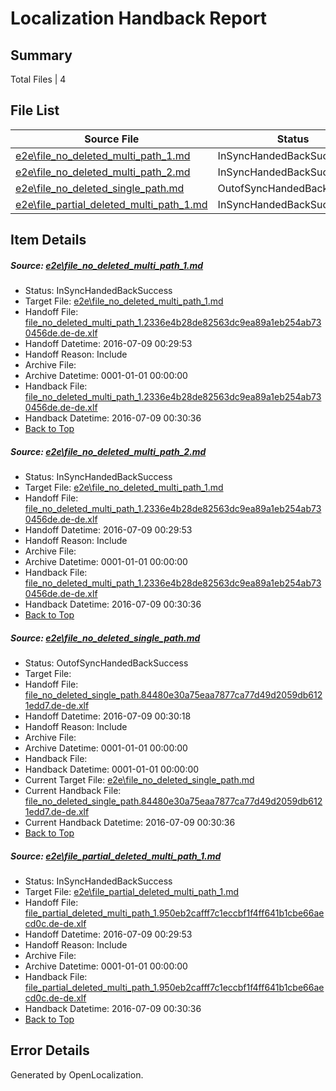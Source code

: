 # <a name='report-top'></a> Localization Handback Report

## Summary
 Total Files | 4

## File List
 Source File | Status | Details 
 ----------- | ------ | ------- 
 [e2e\file_no_deleted_multi_path_1.md](https://github.com/OpenLocalizationTestOrg/oltest/blob/37114e0bcba411ccf4b6bb2f64f5c5c040e2429a/e2e/file_no_deleted_multi_path_1.md) | InSyncHandedBackSuccess | [Details](#30dcd625bb61a5c33892db8ad6f904d11ada4af41)
 [e2e\file_no_deleted_multi_path_2.md](https://github.com/OpenLocalizationTestOrg/oltest/blob/204120b86bae92cd8cd28221c18d8ce07f333b29/e2e/file_no_deleted_multi_path_2.md) | InSyncHandedBackSuccess | [Details](#30dcd625bb61a5c33892db8ad6f904d11ada4af42)
 [e2e\file_no_deleted_single_path.md](https://github.com/OpenLocalizationTestOrg/oltest/blob/204120b86bae92cd8cd28221c18d8ce07f333b29/e2e/file_no_deleted_single_path.md) | OutofSyncHandedBackSuccess | [Details](#91394400473f5ceb45acaae55d54d100b64205e63)
 [e2e\file_partial_deleted_multi_path_1.md](https://github.com/OpenLocalizationTestOrg/oltest/blob/37114e0bcba411ccf4b6bb2f64f5c5c040e2429a/e2e/file_partial_deleted_multi_path_1.md) | InSyncHandedBackSuccess | [Details](#78de44594e8422f85e5a879234c6a27f0bb4fc7c4)

## Item Details
##### <a name='30dcd625bb61a5c33892db8ad6f904d11ada4af41'></a> Source: [e2e\file_no_deleted_multi_path_1.md](https://github.com/OpenLocalizationTestOrg/oltest/blob/37114e0bcba411ccf4b6bb2f64f5c5c040e2429a/e2e/file_no_deleted_multi_path_1.md)
* Status: InSyncHandedBackSuccess
* Target File: [e2e\file_no_deleted_multi_path_1.md](https://github.com/OpenLocalizationTestOrg/oltest-dede-fly/blob/37a4778d295933d1b079ecd89bc64c9d0b4665f6/e2e/file_no_deleted_multi_path_1.md)
* Handoff File: [file_no_deleted_multi_path_1.2336e4b28de82563dc9ea89a1eb254ab730456de.de-de.xlf](https://github.com/OpenLocalizationTestOrg/olhandoff-e2e/blob/be43096ca5fe027f5b40e8431b481364aa036e85/ol-handoff/OpenLocalizationTestOrg/oltest-dede-fly/ci/mt/file_no_deleted_multi_path_1.2336e4b28de82563dc9ea89a1eb254ab730456de.de-de.xlf)
* Handoff Datetime: 2016-07-09 00:29:53
* Handoff Reason: Include
* Archive File: 
* Archive Datetime: 0001-01-01 00:00:00
* Handback File: [file_no_deleted_multi_path_1.2336e4b28de82563dc9ea89a1eb254ab730456de.de-de.xlf](https://github.com/OpenLocalizationTestOrg/olhandback-e2e/blob/c4b15a093ac503f16ae794c0be5c78946e59740e/ol-handback/OpenLocalizationTestOrg/oltest-dede-fly/ci/mt/file_no_deleted_multi_path_1.2336e4b28de82563dc9ea89a1eb254ab730456de.de-de.xlf)
* Handback Datetime: 2016-07-09 00:30:36
* [Back to Top](#report-top)

##### <a name='30dcd625bb61a5c33892db8ad6f904d11ada4af42'></a> Source: [e2e\file_no_deleted_multi_path_2.md](https://github.com/OpenLocalizationTestOrg/oltest/blob/204120b86bae92cd8cd28221c18d8ce07f333b29/e2e/file_no_deleted_multi_path_2.md)
* Status: InSyncHandedBackSuccess
* Target File: [e2e\file_no_deleted_multi_path_1.md](https://github.com/OpenLocalizationTestOrg/oltest-dede-fly/blob/37a4778d295933d1b079ecd89bc64c9d0b4665f6/e2e/file_no_deleted_multi_path_1.md)
* Handoff File: [file_no_deleted_multi_path_1.2336e4b28de82563dc9ea89a1eb254ab730456de.de-de.xlf](https://github.com/OpenLocalizationTestOrg/olhandoff-e2e/blob/be43096ca5fe027f5b40e8431b481364aa036e85/ol-handoff/OpenLocalizationTestOrg/oltest-dede-fly/ci/mt/file_no_deleted_multi_path_1.2336e4b28de82563dc9ea89a1eb254ab730456de.de-de.xlf)
* Handoff Datetime: 2016-07-09 00:29:53
* Handoff Reason: Include
* Archive File: 
* Archive Datetime: 0001-01-01 00:00:00
* Handback File: [file_no_deleted_multi_path_1.2336e4b28de82563dc9ea89a1eb254ab730456de.de-de.xlf](https://github.com/OpenLocalizationTestOrg/olhandback-e2e/blob/c4b15a093ac503f16ae794c0be5c78946e59740e/ol-handback/OpenLocalizationTestOrg/oltest-dede-fly/ci/mt/file_no_deleted_multi_path_1.2336e4b28de82563dc9ea89a1eb254ab730456de.de-de.xlf)
* Handback Datetime: 2016-07-09 00:30:36
* [Back to Top](#report-top)

##### <a name='91394400473f5ceb45acaae55d54d100b64205e63'></a> Source: [e2e\file_no_deleted_single_path.md](https://github.com/OpenLocalizationTestOrg/oltest/blob/204120b86bae92cd8cd28221c18d8ce07f333b29/e2e/file_no_deleted_single_path.md)
* Status: OutofSyncHandedBackSuccess
* Target File: 
* Handoff File: [file_no_deleted_single_path.84480e30a75eaa7877ca77d49d2059db6121edd7.de-de.xlf](https://github.com/OpenLocalizationTestOrg/olhandoff-e2e/blob/36aeddb76e762c8c69b7ff31b7100baa4f6dcc87/ol-handoff/OpenLocalizationTestOrg/oltest-dede-fly/ci/mt/file_no_deleted_single_path.84480e30a75eaa7877ca77d49d2059db6121edd7.de-de.xlf)
* Handoff Datetime: 2016-07-09 00:30:18
* Handoff Reason: Include
* Archive File: 
* Archive Datetime: 0001-01-01 00:00:00
* Handback File: 
* Handback Datetime: 0001-01-01 00:00:00
* Current Target File: [e2e\file_no_deleted_single_path.md](https://github.com/OpenLocalizationTestOrg/oltest-dede-fly/blob/37a4778d295933d1b079ecd89bc64c9d0b4665f6/e2e/file_no_deleted_single_path.md)
* Current Handback File: [file_no_deleted_single_path.84480e30a75eaa7877ca77d49d2059db6121edd7.de-de.xlf](https://github.com/OpenLocalizationTestOrg/olhandback-e2e/blob/c4b15a093ac503f16ae794c0be5c78946e59740e/ol-handback/OpenLocalizationTestOrg/oltest-dede-fly/ci/mt/file_no_deleted_single_path.84480e30a75eaa7877ca77d49d2059db6121edd7.de-de.xlf)
* Current Handback Datetime: 2016-07-09 00:30:36
* [Back to Top](#report-top)

##### <a name='78de44594e8422f85e5a879234c6a27f0bb4fc7c4'></a> Source: [e2e\file_partial_deleted_multi_path_1.md](https://github.com/OpenLocalizationTestOrg/oltest/blob/37114e0bcba411ccf4b6bb2f64f5c5c040e2429a/e2e/file_partial_deleted_multi_path_1.md)
* Status: InSyncHandedBackSuccess
* Target File: [e2e\file_partial_deleted_multi_path_1.md](https://github.com/OpenLocalizationTestOrg/oltest-dede-fly/blob/37a4778d295933d1b079ecd89bc64c9d0b4665f6/e2e/file_partial_deleted_multi_path_1.md)
* Handoff File: [file_partial_deleted_multi_path_1.950eb2cafff7c1eccbf1f4ff641b1cbe66aecd0c.de-de.xlf](https://github.com/OpenLocalizationTestOrg/olhandoff-e2e/blob/be43096ca5fe027f5b40e8431b481364aa036e85/ol-handoff/OpenLocalizationTestOrg/oltest-dede-fly/ci/mt/file_partial_deleted_multi_path_1.950eb2cafff7c1eccbf1f4ff641b1cbe66aecd0c.de-de.xlf)
* Handoff Datetime: 2016-07-09 00:29:53
* Handoff Reason: Include
* Archive File: 
* Archive Datetime: 0001-01-01 00:00:00
* Handback File: [file_partial_deleted_multi_path_1.950eb2cafff7c1eccbf1f4ff641b1cbe66aecd0c.de-de.xlf](https://github.com/OpenLocalizationTestOrg/olhandback-e2e/blob/c4b15a093ac503f16ae794c0be5c78946e59740e/ol-handback/OpenLocalizationTestOrg/oltest-dede-fly/ci/mt/file_partial_deleted_multi_path_1.950eb2cafff7c1eccbf1f4ff641b1cbe66aecd0c.de-de.xlf)
* Handback Datetime: 2016-07-09 00:30:36
* [Back to Top](#report-top)


## Error Details

Generated by OpenLocalization.
